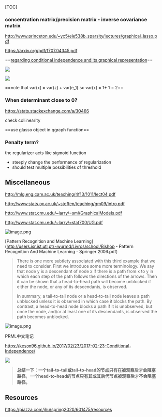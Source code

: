 [TOC]



### concentration matrix/precision matrix - inverse covariance matrix

http://www.princeton.edu/~yc5/ele538b_sparsity/lectures/graphical_lasso.pdf

https://arxiv.org/pdf/1707.04345.pdf





==[regarding conditional independence and its graphical representation](https://stats.stackexchange.com/a/73730)==

![](https://i.stack.imgur.com/EftcN.png)





![](https://i.stack.imgur.com/NJ4gb.png)



==note that var(x) = var(z) + var(e_1) so var(x) = 1+ 1 = 2==



### When determinant close to 0?

https://stats.stackexchange.com/a/30466

check collinearity

==use glasso object in qgraph function==



### Penalty term?

the regularizer acts like sigmoid function

- steeply change the performance of regularization
- should test multiple possibilities of threshold









## Miscellaneous



http://mlg.eng.cam.ac.uk/teaching/4f13/1011/lect04.pdf

http://www.stats.ox.ac.uk/~steffen/teaching/gm09/intro.pdf

http://www.stat.cmu.edu/~larry/=sml/GraphicalModels.pdf

http://www.stat.cmu.edu/~larry/=stat700/UG.pdf



![image.png](https://i.loli.net/2020/01/16/2A85qDoBkvyrPZT.png)



[Pattern Recognition and Machine Learning](http://users.isr.ist.utl.pt/~wurmd/Livros/school/Bishop - Pattern Recognition And Machine Learning - Springer  2006.pdf)

> There is one more subtlety associated with this third example that we need to consider. First we introduce some more terminology. We say that node y is a descendant of node x if there is a path from x to y in which each step of the path follows the directions of the arrows. Then it can be shown that a head-to-head path will become unblocked if either the node, or any of its descendants, is observed.
>
> 
>
> In summary, a tail-to-tail node or a head-to-tail node leaves a path unblocked unless it is observed in which case it blocks the path. By contrast, a head-to-head node blocks a path if it is unobserved, but once the node, and/or at least one of its descendants, is observed the path becomes unblocked.



![image.png](https://i.loli.net/2020/01/16/gj6qBabXHhEAuIp.png)



PRML中文笔记

https://keson96.github.io/2017/02/23/2017-02-23-Conditional-Independence/





![](http://i.imgur.com/4hwGsGc.png)



> **总结一下：一个tail-to-tail或tail-to-head的节点只有在被观察后才会阻塞路径，一个head-to-head的节点只有其或其后代节点被观察后才不会阻塞路径。**



## Resources

https://piazza.com/jhu/spring2020/601475/resources